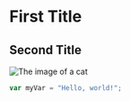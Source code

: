 # First Title
## Second Title

![The image of a cat](https://www.petful.com/wp-content/uploads/2018/04/10967223675_39b7665aba_b.jpg)

``` javascript
var myVar = "Hello, world!";
```
